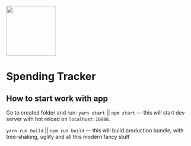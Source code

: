 [<img width="134" src="https://vk.com/images/apps/mini_apps/vk_mini_apps_logo.svg">](https://vk.com/services)

# Spending Tracker

## How to start work with app

Go to created folder and run:
`yarn start` || `npm start` — this will start dev server with hot reload on `localhost:10888`.

`yarn run build` || `npm run build` — this will build production bundle, with tree-shaking, uglify and all this modern fancy stuff
